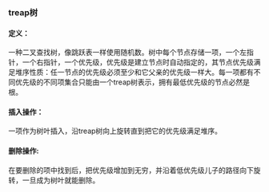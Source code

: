 ### treap树

#### 定义：

一种二叉查找树，像跳跃表一样使用随机数。树中每个节点存储一项，一个左指针，一个右指针，一个优先级，优先级是建立节点时自动指定的，其节点优先级满足堆序性质：任一节点的优先级必须至少和它父亲的优先级一样大。每一项都有不同优先级的不同项集合只能由一个treap树表示，拥有最低优先级的节点必然是根。

#### 插入操作：

一项作为树叶插入，沿treap树向上旋转直到把它的优先级满足堆序。

#### 删除操作:

在要删除的项中找到后，把优先级增加到无穷，并沿着低优先级儿子的路径向下旋转，一旦成为树叶就能删除。